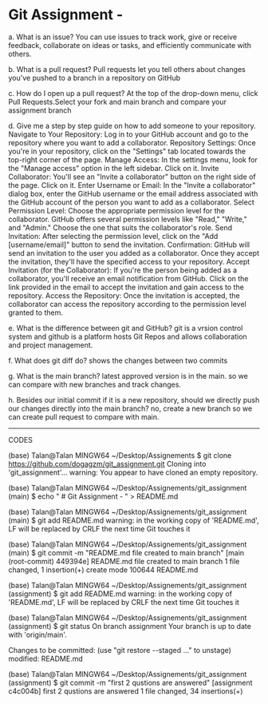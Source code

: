  # Git Assignment - <dogagzm>

a. What is an issue?
You can use issues to track work, give or receive feedback, collaborate on ideas or tasks, and efficiently communicate with others.

b. What is a pull request?
Pull requests let you tell others about changes you've pushed to a branch in a repository on GitHub

c. How do I open up a pull request?
At the top of the drop-down menu, click Pull Requests.Select your fork and main branch and compare your assignment branch

d. Give me a step by step guide on how to add someone to your repository.
Navigate to Your Repository: Log in to your GitHub account and go to the repository where you want to add a collaborator.
Repository Settings: Once you're in your repository, click on the "Settings" tab located towards the top-right corner of the page.
Manage Access: In the settings menu, look for the "Manage access" option in the left sidebar. Click on it.
Invite Collaborator: You'll see an "Invite a collaborator" button on the right side of the page. Click on it.
Enter Username or Email: In the "Invite a collaborator" dialog box, enter the GitHub username or the email address associated with the GitHub account of the person you want to add as a collaborator.
Select Permission Level: Choose the appropriate permission level for the collaborator. GitHub offers several permission levels like "Read," "Write," and "Admin." Choose the one that suits the collaborator's role.
Send Invitation: After selecting the permission level, click on the "Add [username/email]" button to send the invitation.
Confirmation: GitHub will send an invitation to the user you added as a collaborator. Once they accept the invitation, they'll have the specified access to your repository.
Accept Invitation (for the Collaborator): If you're the person being added as a collaborator, you'll receive an email notification from GitHub. Click on the link provided in the email to accept the invitation and gain access to the repository.
Access the Repository: Once the invitation is accepted, the collaborator can access the repository according to the permission level granted to them.

e. What is the difference between git and GitHub?
git is a vrsion control system and github is a platform hosts Git Repos and allows collaboration and project management.

f. What does git diff do?
shows the changes between two commits

g. What is the main branch?
latest approved version is in the  main. so we can compare with new branches and track changes. 

h. Besides our initial commit if it is a new repository, should we directly push our changes directly into the main branch?
no, create a new branch so we can create pull request to compare with main. 

----------------------------------
CODES

(base) 
Talan@Talan MINGW64 ~/Desktop/Assignements
$ git clone https://github.com/dogagzm/git_assignment.git
Cloning into 'git_assignment'...
warning: You appear to have cloned an empty repository.

(base)
Talan@Talan MINGW64 ~/Desktop/Assignements/git_assignment (main)
$  echo " # Git Assignment - <dogagzm>" > README.md

(base)
Talan@Talan MINGW64 ~/Desktop/Assignements/git_assignment (main)
$ git add README.md 
warning: in the working copy of 'README.md', LF will be replaced by CRLF the next time Git touches it


(base)
Talan@Talan MINGW64 ~/Desktop/Assignements/git_assignment (main)
$ git commit -m "README.md file created to main branch"
[main (root-commit) 449394e] README.md file created to main branch
 1 file changed, 1 insertion(+)
 create mode 100644 README.md

(base) 
Talan@Talan MINGW64 ~/Desktop/Assignements/git_assignment (assignment)
$ git add README.md 
warning: in the working copy of 'README.md', LF will be replaced by CRLF the next time Git touches it


(base) 
Talan@Talan MINGW64 ~/Desktop/Assignements/git_assignment (assignment)
$ git status
On branch assignment
Your branch is up to date with 'origin/main'.

Changes to be committed:
  (use "git restore --staged <file>..." to unstage)
        modified:   README.md



(base)
Talan@Talan MINGW64 ~/Desktop/Assignements/git_assignment (assignment)
$ git commit -m "first 2 qustions are answered"
[assignment c4c004b] first 2 qustions are answered
 1 file changed, 34 insertions(+)
